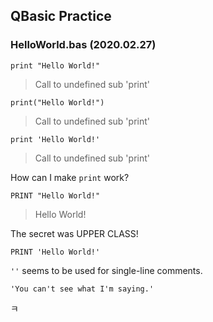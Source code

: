 ## QBasic Practice

### HelloWorld.bas (2020.02.27)

```QBasic
print "Hello World!"
```
> Call to undefined sub 'print'

```QBasic
print("Hello World!")
```
> Call to undefined sub 'print'

```QBasic
print 'Hello World!'
```
> Call to undefined sub 'print'

How can I make `print` work?

```QBasic
PRINT "Hello World!"
```
> Hello World!

The secret was UPPER CLASS!

```QBasic
PRINT 'Hello World!'
```
>
`''` seems to be used for single-line comments.

```QBasic
'You can't see what I'm saying.'
```
ㅋ
